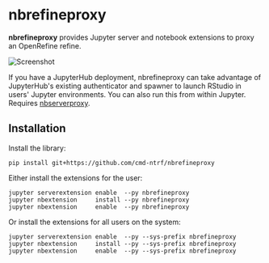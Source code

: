 # nbrefineproxy

**nbrefineproxy** provides Jupyter server and notebook extensions to proxy an OpenRefine refine.

![Screenshot](screenshot.png)

If you have a JupyterHub deployment, nbrefineproxy can take advantage of JupyterHub's existing authenticator and spawner to launch RStudio in users' Jupyter environments. You can also run this from within Jupyter. Requires [nbserverproxy](https://github.com/jupyterhub/nbserverproxy).

## Installation

Install the library:
```
pip install git+https://github.com/cmd-ntrf/nbrefineproxy
```

Either install the extensions for the user:
```
jupyter serverextension enable  --py nbrefineproxy
jupyter nbextension     install --py nbrefineproxy
jupyter nbextension     enable  --py nbrefineproxy
```

Or install the extensions for all users on the system:
```
jupyter serverextension enable  --py --sys-prefix nbrefineproxy
jupyter nbextension     install --py --sys-prefix nbrefineproxy
jupyter nbextension     enable  --py --sys-prefix nbrefineproxy
```
